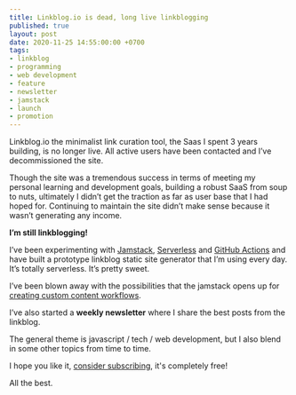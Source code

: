 ```yaml
---
title: Linkblog.io is dead, long live linkblogging
published: true
layout: post
date: 2020-11-25 14:55:00:00 +0700
tags:
- linkblog
- programming
- web development
- feature
- newsletter
- jamstack
- launch
- promotion
---
```

Linkblog.io the minimalist link curation tool, the Saas I spent 3 years building, is no longer live. All active users have been contacted and I’ve decommissioned the site.

Though the site was a tremendous success in terms of meeting my personal learning and development goals, building a robust SaaS from soup to nuts, ultimately I didn’t get the traction as far as user base that I had hoped for. Continuing to maintain the site didn’t make sense because it wasn’t generating any income.

**I’m still linkblogging!**

I’ve been experimenting with [Jamstack](https://jamstack.org), [Serverless](https://en.m.wikipedia.org/wiki/Serverless_computing) and [GitHub Actions](https://github.com/features/actions) and have built a prototype linkblog static site generator that I’m using every day.  It’s totally serverless. It’s pretty sweet.

I’ve been blown away with the possibilities that the jamstack opens up for [creating custom content workflows](https://blog.markjgsmith.com/2020/10/30/github-actions-for-custom-content-workflows.html). 

I’ve also started a **weekly newsletter** where I share the best posts from the linkblog.

The general theme is javascript / tech / web development, but I also blend in some other topics from time to time.

I hope you like it, [consider subscribing](https://markjgsmith.substack.com), it's completely free!

All the best.
